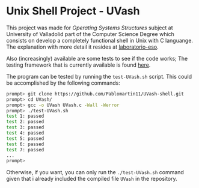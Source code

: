 
# Unix Shell Project - UVash

This project was made for *Operating Systems Structures* subject at University of Valladolid part of the Computer Science Degree which consists on develop a completely functional shell in Unix with C languange. 
The explanation with more detail it resides at [laboratorio-eso](https://github.com/bsahelices/laboratorio-eso/tree/master/Practica2).

Also (increasingly) available are some tests to see if the code works; The testing framework that is
currently available is found [here](https://github.com/remzi-arpacidusseau/ostep-projects/tree/master/tester).

The program can be tested by running the `test-UVash.sh` script.
This could be accomplished by the following commands:
```sh
prompt> git clone https://github.com/Pablomartin11/UVash-shell.git
prompt> cd UVash/
prompt> gcc -o UVash UVash.c -Wall -Werror
prompt> ./test-UVash.sh
test 1: passed
test 2: passed
test 3: passed
test 4: passed
test 5: passed
test 6: passed
test 7: passed
...
prompt> 
```
Otherwise, if you want, you can only run the ```./test-UVash.sh``` command given that i already included the compiled file ```UVash``` in the repository.




